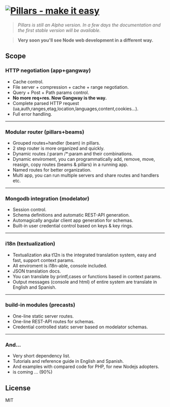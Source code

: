 # [![Pillars - make it easy ](http://pillarsjs.com/logo.png)](http://pillarsjs.com/)

> _Pillars is still an Alpha version. In a few days the documentation and the first stable version will be available._

> __Very soon you'll see Node web development in a different way.__

## Scope

### HTTP negotiation (app+gangway)
* Cache control.
* File server + compression + cache + range negotiation.
* Query + Post + Path params control.
* __No more req+res. Now Gangway is the way.__
* Complete parsed HTTP request (ua,auth,ranges,etag,location,languages,content,cookies...).
* Full error handling.

***

### Modular router (pillars+beams)
* Grouped routes+handler (beam) in pillars.
* 2 step router is more organized and quickly.
* Dynamic routes /:param /*:param and their combinations.
* Dynamic enviroment, you can programmatically add, remove, move, reasign, copy routes (beams & pillars) in a running app.
* Named routes for better organization.
* Multi app, you can run multiple servers and share routes and handlers etc.

***

### Mongodb integration (modelator)
* Session control.
* Schema definitions and automatic REST-API generation.
* Automagically angular client app generation for schemas.
* Built-in user credential control based on keys & key rings.

***

### i18n (textualization)
* Textualization aka t12n is the integrated translation system, easy and fast, support context params.
* All enviroment is i18n-able, console included.
* JSON translation docs.
* You can translate by printf,cases or functions based in context params.
* Output messages (console and html) of entire system are translate in English and Spanish.
***

### build-in modules (precasts)
* One-line static server routes.
* One-line REST-API routes for schemas.
* Credential controlled static server based on modelator schemas.

***

### And...
* Very short dependency list.
* Tutorials and reference guide in English and Spanish.
* And examples with compared code for PHP, for new Nodejs adopters.
* is coming ... (90%)

## License

MIT
